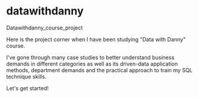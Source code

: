 # datawithdanny
Datawithdanny_course_project

Here is the project corner when I have been studying "Data with Danny" course.

I've gone through many case studies to better understand business demands in different categories as well as its driven-data application methods, department demands and the practical approach to train my SQL technique skills.

Let's get started!
